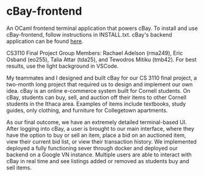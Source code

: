 # cBay-frontend

An OCaml frontend terminal application that powers cBay.
To install and use cBay-frontend, follow instructions in INSTALL.txt. cBay's
backend application can be found 
[here](https://github.com/rachael-adelson/cBay-backend).

CS3110 Final Project
Group Members: Rachael Adelson (rma249), Eric Osband (eo255),
Talia Attar (tda25), and Tewodros Mitiku (tmb42). For best results, use the light background in VSCode. 

My teammates and I designed and built cBay for our CS 3110 final project, a two-month long project that required us to design and implement our own idea. cBay is an online e-commerce system built for Cornell students. On cBay, students can buy, sell, and auction off their items to other Cornell students in the Ithaca area. Examples of items include textbooks, study guides, only clothing, and furniture for Collegetown apartments. 

As our final outcome, we have an extremely detailed terminal-based UI. After logging into cBay, a user is brought to our main interface, where they have the option to buy or sell an item, place a bid on an auctioned item, view their current bid list, or view their transaction history. We implemented deployed a fully functioning sever through docker and deployed our backend on a Google VN instance. Multiple users are able to interact with cBay in real time and see listings added or removed as students buy and sell items. 

